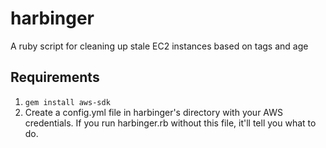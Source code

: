 harbinger
=========

A ruby script for cleaning up stale EC2 instances based on tags and age

Requirements
------------
 1. `gem install aws-sdk`
 2. Create a config.yml file in harbinger's directory with your AWS credentials.  If you run harbinger.rb without this file, it'll tell you what to do.
